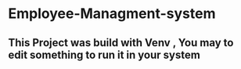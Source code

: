 # Employee-Managment-system
## This Project was build with Venv , You may to edit something to run it in your system
